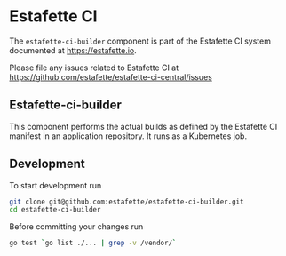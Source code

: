# Estafette CI

The `estafette-ci-builder` component is part of the Estafette CI system documented at https://estafette.io.

Please file any issues related to Estafette CI at https://github.com/estafette/estafette-ci-central/issues

## Estafette-ci-builder

This component performs the actual builds as defined by the Estafette CI manifest in an application repository. It runs as a Kubernetes job.

## Development

To start development run

```bash
git clone git@github.com:estafette/estafette-ci-builder.git
cd estafette-ci-builder
```

Before committing your changes run

```bash
go test `go list ./... | grep -v /vendor/`
```